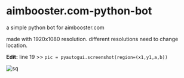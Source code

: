 # aimbooster.com-python-bot
a simple python bot for aimbooster.com

made with 1920x1080 resolution.
different resolutions need to change location.


**Edit:** line 19 >> `pic = pyautogui.screenshot(region=(x1,y1,a,b))`

![sq](https://user-images.githubusercontent.com/75174547/103467343-46345a00-4d5f-11eb-9db4-bbb8111b2ae6.png)


